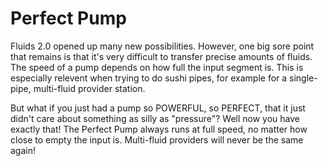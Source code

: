 # Perfect Pump

Fluids 2.0 opened up many new possibilities. However, one big sore point that remains is that it's very difficult to transfer precise amounts of fluids. The speed of a pump depends on how full the input segment is. This is especially relevent when trying to do sushi pipes, for example for a single-pipe, multi-fluid provider station.

But what if you just had a pump so POWERFUL, so PERFECT, that it just didn't care about something as silly as "pressure"? Well now you have exactly that! The Perfect Pump always runs at full speed, no matter how close to empty the input is. Multi-fluid providers will never be the same again!
